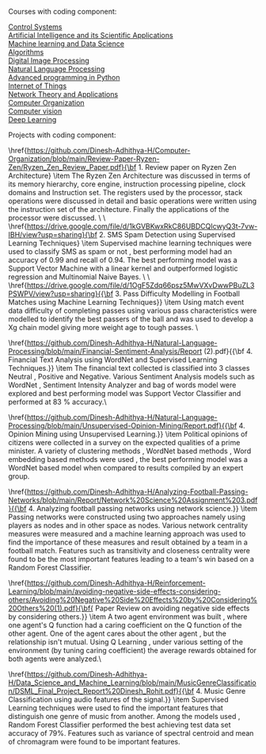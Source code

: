 Courses with coding component:

[Control Systems](https://github.com/Dinesh-Adhithya-H/ControlSystems)<br />
[Artificial Intelligence and its Scientific Applications](https://github.com/Dinesh-Adhithya-H/AI-and-its-scientific-applications)<br />
[Machine learning and Data Science](https://github.com/Dinesh-Adhithya-H/Applied-machine-learning)<br />
[Algorithms](https://github.com/Dinesh-Adhithya-H/Algorithms)<br />
[Digital Image Processing](https://github.com/Dinesh-Adhithya-H/Digital-Image-Processing)<br />
[Natural Language Processing](https://github.com/Dinesh-Adhithya-H/Natural-Language-Processing)<br />
[Advanced programming in Python](https://github.com/Dinesh-Adhithya-H/Advanced-Programming-in-Python)<br />
[Internet of Things](https://github.com/Dinesh-Adhithya-H/Internet-of-Things)<br />
[Network Theory and Applications](https://github.com/Dinesh-Adhithya-H/Network-Theory-and-Applications)<br />
[Computer Organization](https://github.com/Dinesh-Adhithya-H/Computer-Organization)<br />
[Computer vision](https://github.com/Dinesh-Adhithya-H/Computer-Vision)<br />
[Deep Learning](https://github.com/Dinesh-Adhithya-H/DeepLearning)<br />

Projects with coding component:

\href{https://github.com/Dinesh-Adhithya-H/Computer-Organization/blob/main/Review-Paper-Ryzen-Zen/Ryzen_Zen_Review_Paper.pdf}{\bf 1. Review paper on Ryzen Zen Architecture}
\item The Ryzen Zen Architecture was discussed in terms of its memory hierarchy, core engine, instruction processing pipeline, clock domains and Instruction set. The registers used by the processor, stack operations were discussed in detail and basic operations were written using the instruction set of the architecture. Finally the applications of the processor were discussed.
\\
\\
\href{https://drive.google.com/file/d/1kGVBKwxRkC86UBDCQIcwyQ3t-7vw-IBH/view?usp=sharing}{\bf 2. SMS Spam Detection using Supervised Learning Techniques}
\item Supervised machine learning techniques were used  to classify SMS as spam or not , best performing model had an accuracy of 0.99 and recall of 0.94. The best performing model was a Support Vector Machine with a linear kernel and outperformed logistic regression and Multinomial Naive Bayes.
\\
\\
\href{https://drive.google.com/file/d/1OgF5Zdq66psz5MwVXvDwwPBuZL3PSWPV/view?usp=sharing}{{\bf 3. Pass Difficulty Modelling in Football Matches using Machine Learning Techniques}}
\item Using match event data difficulty of completing passes using various pass characteristics were modelled to identify the best passers of the ball and was used to develop a Xg chain model giving more weight age to tough passes.
\\

\href{https://github.com/Dinesh-Adhithya-H/Natural-Language-Processing/blob/main/Financial-Sentiment-Analysis/Report (2).pdf}{{\bf 4. Financial Text Analysis using WordNet and Supervised Learning Techniques.}}
\item The financial text collected is classified into 3 classes Neutral , Positive and Negative. Various Sentiment Analysis models such as WordNet , Sentiment Intensity Analyzer and bag of words model were explored and best performing model was Support Vector Classifier and performed at 83 \% accuracy.\\

\href{https://github.com/Dinesh-Adhithya-H/Natural-Language-Processing/blob/main/Unsupervised-Opinion-Mining/Report.pdf}{{\bf 4. Opinion Mining using Unsupervised Learning.}}
\item Political opinions of citizens were collected in a survey on the expected qualities of a prime minister. A variety of clustering methods , WordNet based methods , Word embedding based methods were used , the best performing model was a WordNet based model when compared to results compiled by an expert group.


\href{https://github.com/Dinesh-Adhithya-H/Analyzing-Football-Passing-Networks/blob/main/Report/Network%20Science%20Assignment%203.pdf}{{\bf 4. Analyzing football passing networks using network science.}}
\item Passing networks were constructed using two approaches namely using players as nodes and in other space as nodes. Various network centrality measures were measured and a machine learning approach was used to find the importance of these measures and result obtained by a team in a football match. Features such as transitivity and closeness centrality were found to be the most important features leading to a team's win based on a Random Forest Classifier.


\href{https://github.com/Dinesh-Adhithya-H/Reinforcement-Learning/blob/main/avoiding-negative-side-effects-considering-others/Avoiding%20Negative%20Side%20Effects%20by%20Considering%20Others%20(1).pdf}{\bf{ Paper Review on avoiding negative side effects by considering others.}}
\item A two agent environment was built , where one agent's Q function had a caring coefficient on the Q function of the other agent. One of the agent cares about the other agent , but the relationship isn't mutual. Using Q Learning , under various setting of the environment (by tuning caring coefficient) the average rewards obtained for both agents were analyzed.\\

\href{https://github.com/Dinesh-Adhithya-H/Data_Science_and_Machine_Learning/blob/main/MusicGenreClassification/DSML_Final_Project_Report%20Dinesh_Rohit.pdf}{{\bf 4. Music Genre Classification using audio features of the signal.}}
\item Supervised Learning techniques were used to find the important features that distinguish one genre of music from another. Among the models used , Random Forest Classifier performed the best achieving test data set accuracy of 79\%. Features such as variance of spectral centroid and mean of chromagram were found to be important features.
